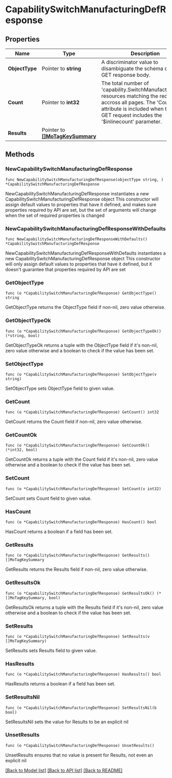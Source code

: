 # CapabilitySwitchManufacturingDefResponse

## Properties

Name | Type | Description | Notes
------------ | ------------- | ------------- | -------------
**ObjectType** | Pointer to **string** | A discriminator value to disambiguate the schema of a HTTP GET response body. | 
**Count** | Pointer to **int32** | The total number of &#39;capability.SwitchManufacturingDef&#39; resources matching the request, accross all pages. The &#39;Count&#39; attribute is included when the HTTP GET request includes the &#39;$inlinecount&#39; parameter. | [optional] 
**Results** | Pointer to [**[]MoTagKeySummary**](MoTagKeySummary.md) |  | [optional] 

## Methods

### NewCapabilitySwitchManufacturingDefResponse

`func NewCapabilitySwitchManufacturingDefResponse(objectType string, ) *CapabilitySwitchManufacturingDefResponse`

NewCapabilitySwitchManufacturingDefResponse instantiates a new CapabilitySwitchManufacturingDefResponse object
This constructor will assign default values to properties that have it defined,
and makes sure properties required by API are set, but the set of arguments
will change when the set of required properties is changed

### NewCapabilitySwitchManufacturingDefResponseWithDefaults

`func NewCapabilitySwitchManufacturingDefResponseWithDefaults() *CapabilitySwitchManufacturingDefResponse`

NewCapabilitySwitchManufacturingDefResponseWithDefaults instantiates a new CapabilitySwitchManufacturingDefResponse object
This constructor will only assign default values to properties that have it defined,
but it doesn't guarantee that properties required by API are set

### GetObjectType

`func (o *CapabilitySwitchManufacturingDefResponse) GetObjectType() string`

GetObjectType returns the ObjectType field if non-nil, zero value otherwise.

### GetObjectTypeOk

`func (o *CapabilitySwitchManufacturingDefResponse) GetObjectTypeOk() (*string, bool)`

GetObjectTypeOk returns a tuple with the ObjectType field if it's non-nil, zero value otherwise
and a boolean to check if the value has been set.

### SetObjectType

`func (o *CapabilitySwitchManufacturingDefResponse) SetObjectType(v string)`

SetObjectType sets ObjectType field to given value.


### GetCount

`func (o *CapabilitySwitchManufacturingDefResponse) GetCount() int32`

GetCount returns the Count field if non-nil, zero value otherwise.

### GetCountOk

`func (o *CapabilitySwitchManufacturingDefResponse) GetCountOk() (*int32, bool)`

GetCountOk returns a tuple with the Count field if it's non-nil, zero value otherwise
and a boolean to check if the value has been set.

### SetCount

`func (o *CapabilitySwitchManufacturingDefResponse) SetCount(v int32)`

SetCount sets Count field to given value.

### HasCount

`func (o *CapabilitySwitchManufacturingDefResponse) HasCount() bool`

HasCount returns a boolean if a field has been set.

### GetResults

`func (o *CapabilitySwitchManufacturingDefResponse) GetResults() []MoTagKeySummary`

GetResults returns the Results field if non-nil, zero value otherwise.

### GetResultsOk

`func (o *CapabilitySwitchManufacturingDefResponse) GetResultsOk() (*[]MoTagKeySummary, bool)`

GetResultsOk returns a tuple with the Results field if it's non-nil, zero value otherwise
and a boolean to check if the value has been set.

### SetResults

`func (o *CapabilitySwitchManufacturingDefResponse) SetResults(v []MoTagKeySummary)`

SetResults sets Results field to given value.

### HasResults

`func (o *CapabilitySwitchManufacturingDefResponse) HasResults() bool`

HasResults returns a boolean if a field has been set.

### SetResultsNil

`func (o *CapabilitySwitchManufacturingDefResponse) SetResultsNil(b bool)`

 SetResultsNil sets the value for Results to be an explicit nil

### UnsetResults
`func (o *CapabilitySwitchManufacturingDefResponse) UnsetResults()`

UnsetResults ensures that no value is present for Results, not even an explicit nil

[[Back to Model list]](../README.md#documentation-for-models) [[Back to API list]](../README.md#documentation-for-api-endpoints) [[Back to README]](../README.md)


